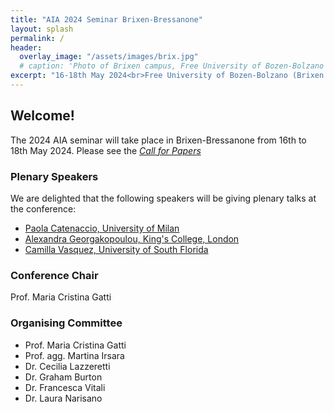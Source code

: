 ```yaml
---
title: "AIA 2024 Seminar Brixen-Bressanone"
layout: splash
permalink: /
header:
  overlay_image: "/assets/images/brix.jpg"
  # caption: 'Photo of Brixen campus, Free University of Bozen-Bolzano'
excerpt: "16-18th May 2024<br>Free University of Bozen-Bolzano (Brixen campus)"
---
```


## Welcome!

The 2024 AIA seminar will take place in Brixen-Bressanone from 16th to 18th May 2024.
Please see the _[Call for Papers](https://gfburton.github.io/aiabrixen2024/cfp/)_


### Plenary Speakers

We are delighted that the following speakers will be giving plenary talks at the conference:

* [Paola Catenaccio, University of Milan](https://www.unimi.it/it/ugov/person/paola-catenaccio)
* [Alexandra Georgakopoulou, King's College, London](https://www.kcl.ac.uk/people/alexandra-georgakopoulou)
* [Camilla Vasquez, University of South Florida](https://www.usf.edu/arts-sciences/departments/world-languages/about-us/c-vasquez.aspx)


### Conference Chair

Prof. Maria Cristina Gatti


### Organising  Committee

* Prof. Maria Cristina Gatti
* Prof. agg. Martina Irsara
* Dr. Cecilia Lazzeretti
* Dr. Graham Burton
* Dr. Francesca Vitali
* Dr. Laura Narisano

